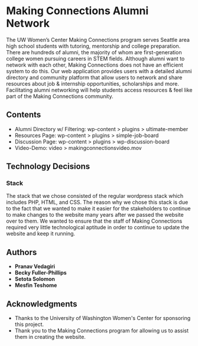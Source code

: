 # Making Connections Alumni Network

The UW Women’s Center Making Connections program serves Seattle area high school students with tutoring, mentorship and college preparation. There are hundreds of alumni, the majority of whom are first-generation college women pursuing careers in STEM fields. Although alumni want to network with each other, Making Connections does not have an efficient system to do this. Our web application provides users with a detailed alumni directory and community platform that allow users to network and share resources about job & internship opportunities, scholarships and more. Facilitating alumni networking will help students access resources & feel like part of the Making Connections community.

## Contents

* Alumni Directory w/ Filtering: wp-content > plugins > ultimate-member
* Resources Page: wp-content > plugins > simple-job-board
* Discussion Page: wp-content > plugins > wp-discussion-board
* Video-Demo: video > makingconnectionsvideo.mov

## Technology Decisions

### Stack
The stack that we chose consisted of the regular wordpress stack which includes PHP, HTML, and CSS. The reason why we chose this stack is due to the fact that we wanted to make it easier for the stakeholders to continue to make changes to the website many years after we passed the website over to them. We wanted to ensure that the staff of Making Connections required very little technological aptitude in order to continue to update the website and keep it running.

## Authors

* **Pranav Vedagiri** 
* **Becky Fuller-Phillips** 
* **Setota Solomon** 
* **Mesfin Teshome**

## Acknowledgments

* Thanks to the University of Washington Women's Center for sponsoring this project. 
* Thank you to the Making Connections program for allowing us to assist them in creating the website.
